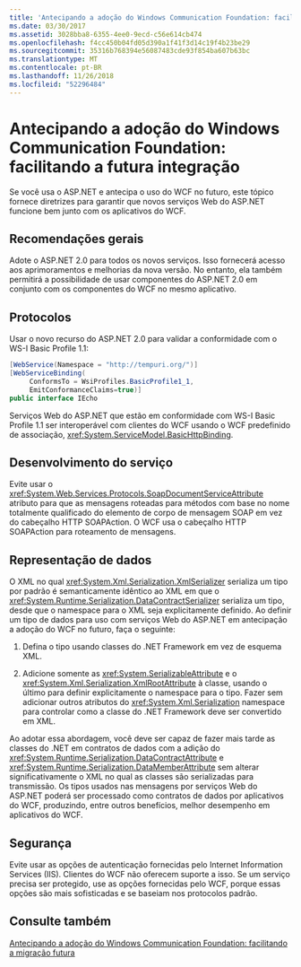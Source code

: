 ```yaml
---
title: 'Antecipando a adoção do Windows Communication Foundation: facilitando a futura integração'
ms.date: 03/30/2017
ms.assetid: 3028bba8-6355-4ee0-9ecd-c56e614cb474
ms.openlocfilehash: f4cc450b04fd05d390a1f41f3d14c19f4b23be29
ms.sourcegitcommit: 35316b768394e56087483cde93f854ba607b63bc
ms.translationtype: MT
ms.contentlocale: pt-BR
ms.lasthandoff: 11/26/2018
ms.locfileid: "52296484"
---
```

# <a name="anticipating-adopting-the-windows-communication-foundation-easing-future-integration"></a>Antecipando a adoção do Windows Communication Foundation: facilitando a futura integração
Se você usa o ASP.NET e antecipa o uso do WCF no futuro, este tópico fornece diretrizes para garantir que novos serviços Web do ASP.NET funcione bem junto com os aplicativos do WCF.  
  
## <a name="general-recommendations"></a>Recomendações gerais  
 Adote o ASP.NET 2.0 para todos os novos serviços. Isso fornecerá acesso aos aprimoramentos e melhorias da nova versão. No entanto, ela também permitirá a possibilidade de usar componentes do ASP.NET 2.0 em conjunto com os componentes do WCF no mesmo aplicativo.  
  
## <a name="protocols"></a>Protocolos  
 Usar o novo recurso do ASP.NET 2.0 para validar a conformidade com o WS-I Basic Profile 1.1:  
  
```csharp  
[WebService(Namespace = "http://tempuri.org/")]  
[WebServiceBinding(  
     ConformsTo = WsiProfiles.BasicProfile1_1,  
     EmitConformanceClaims=true)]  
public interface IEcho  
```  
  
 Serviços Web do ASP.NET que estão em conformidade com WS-I Basic Profile 1.1 ser interoperável com clientes do WCF usando o WCF predefinido de associação, <xref:System.ServiceModel.BasicHttpBinding>.  
  
## <a name="service-development"></a>Desenvolvimento do serviço  
 Evite usar o <xref:System.Web.Services.Protocols.SoapDocumentServiceAttribute> atributo para que as mensagens roteadas para métodos com base no nome totalmente qualificado do elemento de corpo de mensagem SOAP em vez do cabeçalho HTTP SOAPAction. O WCF usa o cabeçalho HTTP SOAPAction para roteamento de mensagens.  
  
## <a name="data-representation"></a>Representação de dados  
 O XML no qual <xref:System.Xml.Serialization.XmlSerializer> serializa um tipo por padrão é semanticamente idêntico ao XML em que o <xref:System.Runtime.Serialization.DataContractSerializer> serializa um tipo, desde que o namespace para o XML seja explicitamente definido. Ao definir um tipo de dados para uso com serviços Web do ASP.NET em antecipação a adoção do WCF no futuro, faça o seguinte:  
  
1.  Defina o tipo usando classes do .NET Framework em vez de esquema XML.  
  
2.  Adicione somente as <xref:System.SerializableAttribute> e o <xref:System.Xml.Serialization.XmlRootAttribute> à classe, usando o último para definir explicitamente o namespace para o tipo. Fazer sem adicionar outros atributos do <xref:System.Xml.Serialization> namespace para controlar como a classe do .NET Framework deve ser convertido em XML.  
  
 Ao adotar essa abordagem, você deve ser capaz de fazer mais tarde as classes do .NET em contratos de dados com a adição do <xref:System.Runtime.Serialization.DataContractAttribute> e <xref:System.Runtime.Serialization.DataMemberAttribute> sem alterar significativamente o XML no qual as classes são serializadas para transmissão. Os tipos usados nas mensagens por serviços Web do ASP.NET poderá ser processado como contratos de dados por aplicativos do WCF, produzindo, entre outros benefícios, melhor desempenho em aplicativos do WCF.  
  
## <a name="security"></a>Segurança  
 Evite usar as opções de autenticação fornecidas pelo Internet Information Services (IIS). Clientes do WCF não oferecem suporte a isso. Se um serviço precisa ser protegido, use as opções fornecidas pelo WCF, porque essas opções são mais sofisticadas e se baseiam nos protocolos padrão.  
  
## <a name="see-also"></a>Consulte também  
 [Antecipando a adoção do Windows Communication Foundation: facilitando a migração futura](../../../../docs/framework/wcf/feature-details/anticipating-adopting-wcf-migration.md)
